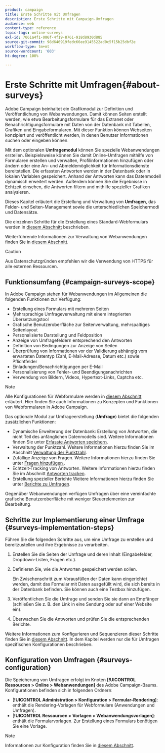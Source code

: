 ```yaml
---
product: campaign
title: Erste Schritte mit Umfragen
description: Erste Schritte mit Campaign-Umfragen
audience: web
content-type: reference
topic-tags: online-surveys
exl-id: 7061a4f1-006f-4f19-8761-918d8930d885
source-git-commit: 98d646919fedc66ee9145522ad0c5f15b25dbf2e
workflow-type: tm+mt
source-wordcount: '603'
ht-degree: 100%

---
```


# Erste Schritte mit Umfragen{#about-surveys}

Adobe Campaign beinhaltet ein Grafikmodul zur Definition und Veröffentlichung von Webanwendungen. Damit können Seiten erstellt werden, wie etwa Bearbeitungsformulare für das Extranet oder Benachrichtigungsformulare mit Daten von der Datenbank mit Tabellen, Grafiken und Eingabeformularen. Mit dieser Funktion können Webseiten konzipiert und veröffentlicht werden, in denen Benutzer Informationen suchen oder eingeben können.

Mit dem optionalen **Umfragemodul** können Sie spezielle Webanwendungen erstellen. Beispielsweise können Sie damit Online-Umfragen mithilfe von Formularen erstellen und verwalten, Profilinformationen hinzufügen oder ändern oder eine An- und Abmeldemöglichkeit für Informationsdienste bereitstellen. Die erfassten Antworten werden in der Datenbank oder in lokalen Variablen gespeichert. Anhand der Antworten kann das Datenmodell dynamisch erweitert werden. Außerdem können Sie die Ergebnisse in Echtzeit einsehen, die Antworten filtern und mithilfe spezieller Grafiken analysieren.

Dieses Kapitel erläutert die Erstellung und Verwaltung von **Umfragen**, das Felder- und Seiten-Management sowie die unterschiedlichen Speichermodi und Datensätze.

Die einzelnen Schritte für die Erstellung eines Standard-Webformulars werden in [diesem Abschnitt](../../web/using/about-web-forms.md) beschrieben.

Weiterführende Informationen zur Verwaltung von Webanwendungen finden Sie in [diesem Abschnitt](../../web/using/about-web-applications.md).

>[!CAUTION]
>
>Aus Datenschutzgründen empfehlen wir die Verwendung von HTTPS für alle externen Ressourcen.

## Funktionsumfang {#campaign-surveys-scope}

In Adobe Campaign stehen für Webanwendungen im Allgemeinen die folgenden Funktionen zur Verfügung:

* Erstellung eines Formulars mit mehreren Seiten
* Mehrsprachige Umfrageverwaltung mit einem integrierten Übersetzungstool
* Grafische Benutzeroberfläche zur Seitenverwaltung, mehrspaltiges Seitenlayout
* Personalisierte Darstellung und Feldposition
* Anzeige von Umfragefeldern entsprechend den Antworten
* Definition von Bedingungen zur Anzeige von Seiten
* Überprüfung von Informationen vor der Validierung abhängig vom erwarteten Datentyp (Zahl, E-Mail-Adresse, Datum etc.) sowie Pflichtfelder
* Einladungen/Benachrichtigungen per E-Mail
* Personalisierung von Fehler- und Beendigungsnachrichten
* Verwendung von Bildern, Videos, Hypertext-Links, Captcha etc.

>[!NOTE]
>
>Alle Konfigurationen für Webformulare werden in [diesem Abschnitt](../../web/using/about-web-forms.md) erläutert. Hier finden Sie auch Informationen zu Konzepten und Funktionen von Webformularen in Adobe Campaign.

Das optionale Modul zur Umfrageerstellung (**Umfrage**) bietet die folgenden zusätzlichen Funktionen:

* Dynamische Erweiterung der Datenbank: Erstellung von Antworten, die nicht Teil des anfänglichen Datenmodells sind. Weitere Informationen finden Sie unter [Erfasste Antworten speichern](../../web/using/managing-answers.md#storing-collected-answers).
* Verwaltung der Punktzahl. Weitere Informationen hierzu finden Sie im Abschnitt [Verwaltung der Punktzahl](../../web/using/managing-answers.md#score-management).
* Zufällige Anzeige von Fragen. Weitere Informationen hierzu finden Sie unter [Fragen hinzufügen ](../../web/using/building-a-survey.md#adding-questions).
* Echtzeit-Tracking von Antworten. Weitere Informationen hierzu finden Sie im Abschnitt [Antworten tracken](../../web/using/publish--track-and-use-collected-data.md#response-tracking).
* Erstellung spezieller Berichte Weitere Informationen hierzu finden Sie unter [Berichte zu Umfragen](../../web/using/publish--track-and-use-collected-data.md#reports-on-surveys).

Gegenüber Webanwendungen verfügen Umfragen über eine vereinfachte grafische Benutzeroberfläche mit weniger Steuerelementen zur Bearbeitung.

## Schritte zur Implementierung einer Umfrage {#surveys-implementation-steps}

Führen Sie die folgenden Schritte aus, um eine Umfrage zu erstellen und bereitzustellen und ihre Ergebnisse zu verarbeiten.

1. Erstellen Sie die Seiten der Umfrage und deren Inhalt (Eingabefelder, Dropdown-Listen, Fragen etc.).
1. Definieren Sie, wie die Antworten gespeichert werden sollen.

   Ein Zwischenschritt zum Vorausfüllen der Daten kann eingerichtet werden, damit das Formular mit Daten ausgefüllt wird, die sich bereits in der Datenbank befinden. Sie können auch eine Testbox hinzufügen.

1. Veröffentlichen Sie die Umfrage und senden Sie sie dann an Empfänger (schließen Sie z. B. den Link in eine Sendung oder auf einer Website ein).
1. Überwachen Sie die Antworten und prüfen Sie die entsprechenden Berichte.

Weitere Informationen zum Konfigurieren und Sequenzieren dieser Schritte finden Sie in [diesem Abschnitt](../../web/using/about-web-forms.md). In dem Kapitel werden nur die für Umfragen spezifischen Konfigurationen beschrieben.

## Konfiguration von Umfragen {#surveys-configuration}

Die Speicherung von Umfragen erfolgt im Knoten **[!UICONTROL Ressourcen > Online > Webanwendungen]** des Adobe Campaign-Baums. Konfigurationen befinden sich in folgenden Ordnern:

* **[!UICONTROL Administration > Konfiguration > Formular-Rendering]**: enthält die Rendering-Vorlagen für Webformulare (Anwendungen und Umfragen).
* **[!UICONTROL Ressourcen > Vorlagen > Webanwendungsvorlagen]**: enthält die Formularvorlagen. Zur Erstellung eines Formulars benötigen Sie eine Vorlage.

>[!NOTE]
>
>Informationen zur Konfiguration finden Sie in [diesem Abschnitt](../../web/using/about-web-forms.md).
